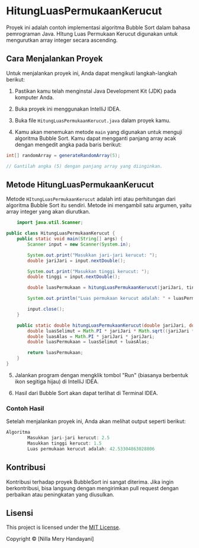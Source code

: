 # HitungLuasPermukaanKerucut

Proyek ini adalah contoh implementasi algoritma Bubble Sort dalam bahasa pemrograman Java. HItung Luas Permukaan Kerucut digunakan untuk mengurutkan array integer secara ascending.
## Cara Menjalankan Proyek

Untuk menjalankan proyek ini, Anda dapat mengikuti langkah-langkah berikut:

1. Pastikan kamu telah menginstal Java Development Kit (JDK) pada komputer Anda.

2. Buka proyek ini menggunakan IntelliJ IDEA.

3. Buka file `HitungLuasPermukaanKerucut.java` dalam proyek kamu.

4. Kamu akan menemukan metode `main` yang digunakan untuk menguji algoritma Bubble Sort. Kamu dapat mengganti panjang array acak dengan mengedit angka pada baris berikut:

```java
int[] randomArray = generateRandomArray(5);

// Gantilah angka (5) dengan panjang array yang diinginkan.
```


## Metode HitungLuasPermukaanKerucut 

Metode `HItungLuasPermukaanKerucut` adalah inti atau perhitungan dari algoritma Bubble Sort itu sendiri. Metode ini mengambil satu argumen, yaitu array integer yang akan diurutkan.

```java
    import java.util.Scanner;

public class HitungLuasPermukaanKerucut {
    public static void main(String[] args) {
        Scanner input = new Scanner(System.in);

        System.out.print("Masukkan jari-jari kerucut: ");
        double jariJari = input.nextDouble();

        System.out.print("Masukkan tinggi kerucut: ");
        double tinggi = input.nextDouble();

        double luasPermukaan = hitungLuasPermukaanKerucut(jariJari, tinggi);

        System.out.println("Luas permukaan kerucut adalah: " + luasPermukaan);

        input.close();
    }

    public static double hitungLuasPermukaanKerucut(double jariJari, double tinggi) {
        double luasSelimut = Math.PI * jariJari * Math.sqrt((jariJari * jariJari) + (tinggi * tinggi));
        double luasAlas = Math.PI * jariJari * jariJari;
        double luasPermukaan = luasSelimut + luasAlas;

        return luasPermukaan;
    }
}

```

5. Jalankan program dengan mengklik tombol "Run" (biasanya berbentuk ikon segitiga hijau) di IntelliJ IDEA.

6. Hasil dari Bubble Sort akan dapat terlihat di Terminal IDEA.

### Contoh Hasil

Setelah menjalankan proyek ini, Anda akan melihat output seperti berikut:

```java
Algoritma
        Masukkan jari-jari kerucut: 2.5
        Masukkan tinggi kerucut: 1.5
        Luas permukaan kerucut adalah: 42.53304863028806
```
## Kontribusi
Kontribusi terhadap proyek BubbleSort ini sangat diterima. Jika ingin berkontribusi, bisa langsung dengan mengirimkan pull request dengan perbaikan atau peningkatan yang diusulkan.

## Lisensi

This project is licensed under the [MIT License](LICENSE).

Copyright © [Nilla Mery Handayani]


